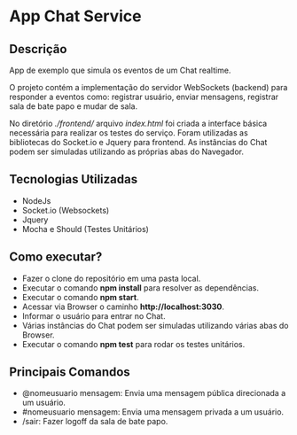 # App Chat Service

## Descrição
App de exemplo que simula os eventos de um Chat realtime. 

O projeto contém a implementação do servidor WebSockets (backend) para responder a eventos como: registrar usuário, enviar mensagens, registrar sala de bate papo e mudar de sala.

No diretório *./frontend/* arquivo *index.html* foi criada a interface básica necessária para realizar os testes do serviço. Foram utilizadas as bibliotecas do Socket.io e Jquery para frontend. As instâncias do Chat podem ser simuladas utilizando as próprias abas do Navegador.

## Tecnologias Utilizadas
  - NodeJs
  - Socket.io (Websockets)
  - Jquery
  - Mocha e Should (Testes Unitários)

## Como executar?
  - Fazer o clone do repositório em uma pasta local.
  - Executar o comando **npm install** para resolver as dependências.
  - Executar o comando **npm start**.
  - Acessar via Browser o caminho **http://localhost:3030**.
  - Informar o usuário para entrar no Chat.
  - Várias instâncias do Chat podem ser simuladas utilizando várias abas do Browser.
  - Executar o comando **npm test** para rodar os testes unitários.

## Principais Comandos
  - @nomeusuario mensagem: Envia uma mensagem pública direcionada a um usuário.
  - #nomeusuario mensagem: Envia uma mensagem privada a um usuário.
  - /sair: Fazer logoff da sala de bate papo.
